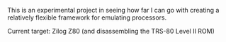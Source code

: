 This is an experimental project in seeing how far I can go with creating
a relatively flexible framework for emulating processors.

Current target: Zilog Z80 (and disassembling the TRS-80 Level II ROM)
